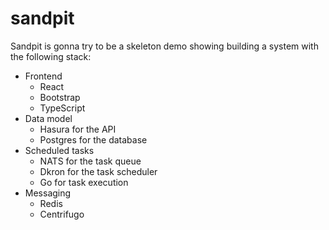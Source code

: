 # sandpit

Sandpit is gonna try to be a skeleton demo showing building a system with the following stack:

- Frontend
    - React
    - Bootstrap
    - TypeScript
- Data model
    - Hasura for the API
    - Postgres for the database
- Scheduled tasks
    - NATS for the task queue
    - Dkron for the task scheduler
    - Go for task execution
- Messaging
    - Redis
    - Centrifugo
